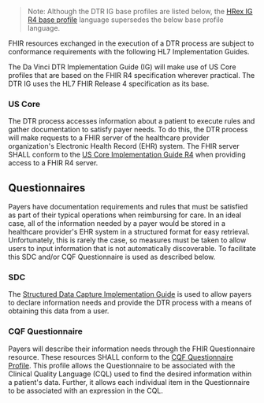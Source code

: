 
>Note: Although the DTR IG base profiles are listed below, the [HRex IG R4 base profile](https://build.fhir.org/ig/HL7/davinci-ehrx/toc.html) language supersedes the below base profile language.

FHIR resources exchanged in the execution of a DTR process are subject to conformance requirements with the following HL7 Implementation Guides.

The Da Vinci DTR Implementation Guide (IG) will make use of US Core profiles that are based on the FHIR R4 specification wherever practical. The DTR IG uses the HL7 FHIR Release 4 specification as its base.

### US Core
The DTR process accesses information about a patient to execute rules and gather documentation to satisfy payer needs. To do this, the DTR process will make requests to a FHIR server of the healthcare provider organization's Electronic Health Record (EHR) system. The FHIR server SHALL conform to the [US Core Implementation Guide R4](https://build.fhir.org/ig/HL7/davinci-ehrx/US_Core_(FHIR_R4).html) when providing access to a FHIR R4 server.

## Questionnaires
Payers have documentation requirements and rules that must be satisfied as part of their typical operations when reimbursing for care. In an ideal case, all of the information needed by a payer would be stored in a healthcare provider's EHR system in a structured format for easy retrieval. Unfortunately, this is rarely the case, so measures must be taken to allow users to input information that is not automatically discoverable. To facilitate this SDC and/or CQF Questionnaire is used as described below.

### SDC
The [Structured Data Capture Implementation Guide](http://hl7.org/fhir/us/sdc/index.html) is used to allow payers to declare information needs and provide the DTR process with a means of obtaining this data from a user.

### CQF Questionnaire
Payers will describe their information needs through the FHIR Questionnaire resource. These resources SHALL conform to the [CQF Questionnaire Profile](http://hl7.org/fhir/R4/cqf.html). This profile allows the Questionnaire to be associated with the Clinical Quality Language (CQL) used to find the desired information within a patient's data. Further, it allows each individual item in the Questionnaire to be associated with an expression in the CQL. 